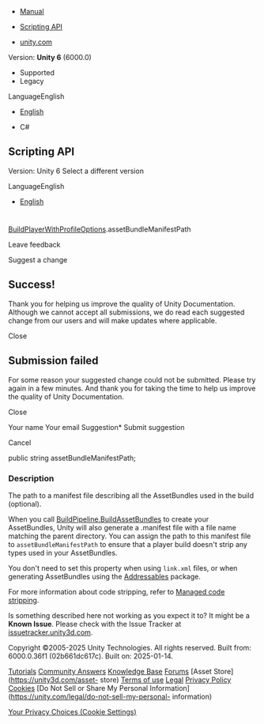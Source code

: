 [ ]()

  * [Manual](../Manual/index.html)
  * [Scripting API](../ScriptReference/index.html)

  * [unity.com](https://unity.com/)

Version: **Unity 6** (6000.0)

  * Supported
  * Legacy

LanguageEnglish

  * [English]()

  * C#

[ ](https://docs.unity3d.com)

## Scripting API

Version: Unity 6 Select a different version

LanguageEnglish

  * [English]()

#
[BuildPlayerWithProfileOptions](BuildPlayerWithProfileOptions.html).assetBundleManifestPath

Leave feedback

Suggest a change

## Success!

Thank you for helping us improve the quality of Unity Documentation. Although
we cannot accept all submissions, we do read each suggested change from our
users and will make updates where applicable.

Close

## Submission failed

For some reason your suggested change could not be submitted. Please <a>try
again</a> in a few minutes. And thank you for taking the time to help us
improve the quality of Unity Documentation.

Close

Your name Your email Suggestion* Submit suggestion

Cancel

[ ]()

public string assetBundleManifestPath;

### Description

The path to a manifest file describing all the AssetBundles used in the build
(optional).

When you call
[BuildPipeline.BuildAssetBundles](BuildPipeline.BuildAssetBundles.html) to
create your AssetBundles, Unity will also generate a .manifest file with a
file name matching the parent directory. You can assign the path to this
manifest file to `assetBundleManifestPath` to ensure that a player build
doesn't strip any types used in your AssetBundles.  
  
You don't need to set this property when using `link.xml` files, or when
generating AssetBundles using the
[Addressables](https://docs.unity3d.com/Packages/com.unity.addressables@latest)
package.  
  
For more information about code stripping, refer to [Managed code
stripping](../Manual/ManagedCodeStripping.html).

Is something described here not working as you expect it to? It might be a
**Known Issue**. Please check with the Issue Tracker at
[issuetracker.unity3d.com](https://issuetracker.unity3d.com).

Copyright ©2005-2025 Unity Technologies. All rights reserved. Built from:
6000.0.36f1 (02b661dc617c). Built on: 2025-01-14.

[Tutorials](https://unity3d.com/learn) [Community
Answers](https://answers.unity3d.com) [Knowledge
Base](https://support.unity3d.com/hc/en-us)
[Forums](https://forum.unity3d.com) [Asset Store](https://unity3d.com/asset-
store) [Terms of use](https://docs.unity3d.com/Manual/TermsOfUse.html)
[Legal](https://unity.com/legal) [Privacy
Policy](https://unity.com/legal/privacy-policy)
[Cookies](https://unity.com/legal/cookie-policy) [Do Not Sell or Share My
Personal Information](https://unity.com/legal/do-not-sell-my-personal-
information)

[Your Privacy Choices (Cookie Settings)](javascript:void\(0\);)

